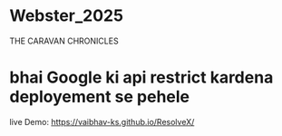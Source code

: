 # Webster_2025
THE CARAVAN CHRONICLES


# bhai Google ki api restrict kardena deployement se pehele 

live Demo:  https://vaibhav-ks.github.io/ResolveX/
